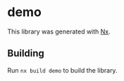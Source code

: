 # demo

This library was generated with [Nx](https://nx.dev).

## Building

Run `nx build demo` to build the library.
